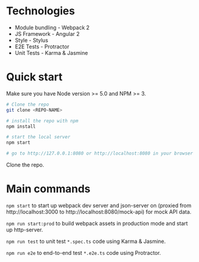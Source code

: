 # Technologies

* Module bundling - Webpack 2
* JS Framework - Angular 2
* Style - Stylus
* E2E Tests - Protractor
* Unit Tests - Karma & Jasmine

# Quick start

Make sure you have Node version >= 5.0 and NPM >= 3.

```bash
# Clone the repo
git clone <REPO-NAME>

# install the repo with npm 
npm install

# start the local server
npm start

# go to http://127.0.0.1:8080 or http://localhost:8080 in your browser
```

Clone the repo.

# Main commands

`npm start` to start up webpack dev server and json-server on (proxied from http://localhost:3000 to http://localhost:8080/mock-api) for mock API data.

`npm run start:prod` to build webpack assets in production mode and start up http-server.

`npm run test` to unit test `*.spec.ts` code using Karma & Jasmine.

`npm run e2e` to end-to-end test `*.e2e.ts` code using Protractor.